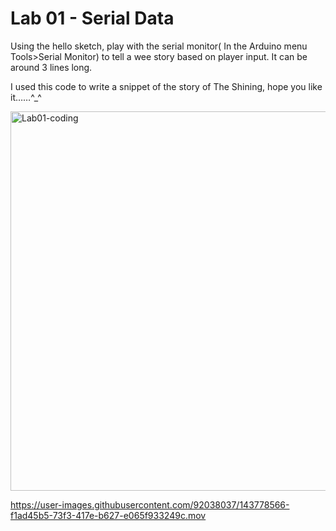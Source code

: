 # Lab 01 - Serial Data

Using the hello sketch, play with the serial monitor( In the Arduino menu Tools>Serial Monitor) to tell a wee story based on player input. It can be around 3 lines long.

I used this code to write a snippet of the story of The Shining, hope you like it……^_^

<img width="607" alt="Lab01-coding" src="https://user-images.githubusercontent.com/92038037/143778559-948d47e0-0b48-4768-aaf3-cbf4dc2882d8.png">


https://user-images.githubusercontent.com/92038037/143778566-f1ad45b5-73f3-417e-b627-e065f933249c.mov

